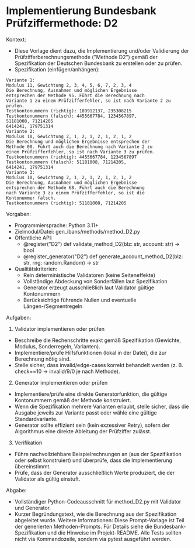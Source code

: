 # Implementierung Bundesbank Prüfziffermethode: D2

Kontext:
- Diese Vorlage dient dazu, die Implementierung und/oder Validierung der Prüfzifferberechnungsmethode ("Methode D2") gemäß der Spezifikation der Deutschen Bundesbank zu erstellen oder zu prüfen.
- Spezifikation (einfügen/anhängen):

```Text
Variante 1:
Modulus 11, Gewichtung 2, 3, 4, 5, 6, 7, 2, 3, 4
Die Berechnung, Ausnahmen und möglichen Ergebnisse
entsprechen der Methode 95. Führt die Berechnung nach
Variante 1 zu einem Prüfzifferfehler, so ist nach Variante 2 zu
prüfen.
Testkontonummern (richtig): 189912137, 235308215
Testkontonummern (falsch): 4455667784, 1234567897,
51181008, 71214205
6414241, 179751314
Variante 2:
Modulus 10, Gewichtung 2, 1, 2, 1, 2, 1, 2, 1, 2
Die Berechnung und möglichen Ergebnisse entsprechen der
Methode 00. Führt auch die Berechnung nach Variante 2 zu
einem Prüfzifferfehler, so ist nach Variante 3 zu prüfen.
Testkontonummern (richtig): 4455667784, 1234567897
Testkontonummern (falsch): 51181008, 71214205,
6414241, 179751314
Variante 3:
Modulus 10, Gewichtung 2, 1, 2, 1, 2, 1, 2, 1, 2
Die Berechnung, Ausnahmen und möglichen Ergebnisse
entsprechen der Methode 68. Führt auch die Berechnung
nach Variante 3 zu einem Prüfzifferfehler, so ist die
Kontonummer falsch.
Testkontonummern (richtig): 51181008, 71214205
```

Vorgaben:
- Programmiersprache: Python 3.11+
- Zielmodul/Datei: gen_ibans/methods/method_D2.py
- Öffentliche API:
  - @register("D2") def validate_method_D2(blz: str, account: str) -> bool
  - @register_generator("D2") def generate_account_method_D2(blz: str, rng: random.Random) -> str
- Qualitätskriterien:
  - Rein deterministische Validatoren (keine Seiteneffekte)
  - Vollständige Abdeckung von Sonderfällen laut Spezifikation
  - Generator erzeugt ausschließlich laut Validator gültige Kontonummern
  - Berücksichtige führende Nullen und eventuelle Längen-/Segmentregeln

Aufgaben:
1) Validator implementieren oder prüfen
- Beschreibe die Rechenschritte exakt gemäß Spezifikation (Gewichte, Modulus, Sonderregeln, Varianten).
- Implementiere/prüfe Hilfsfunktionen (lokal in der Datei), die zur Berechnung nötig sind.
- Stelle sicher, dass invalid/edge-cases korrekt behandelt werden (z. B. check==10 -> invalid/9/0 je nach Methode).

2) Generator implementieren oder prüfen
- Implementiere/prüfe eine direkte Generatorfunktion, die gültige Kontonummern gemäß der Methode konstruiert.
- Wenn die Spezifikation mehrere Varianten erlaubt, stelle sicher, dass die Ausgabe jeweils zur Variante passt oder wähle eine gültige Standardvariante.
- Generator sollte effizient sein (kein exzessiver Retry), sofern der Algorithmus eine direkte Ableitung der Prüfziffer zulässt.

3) Verifikation
- Führe nachvollziehbare Beispielrechnungen an (aus der Spezifikation oder selbst konstruiert) und überprüfe, dass die Implementierung übereinstimmt.
- Prüfe, dass der Generator ausschließlich Werte produziert, die der Validator als gültig einstuft.

Abgabe:
- Vollständiger Python-Codeausschnitt für method_D2.py mit Validator und Generator.
- Kurzer Begründungstext, wie die Berechnung aus der Spezifikation abgeleitet wurde.
Weitere Informationen: Diese Prompt-Vorlage ist Teil der generierten Methoden-Prompts. Für Details siehe die Bundesbank-Spezifikation und die Hinweise im Projekt-README.
Alle Tests sollten nicht via Kommandozeile, sondern via pytest ausgeführt werden.
